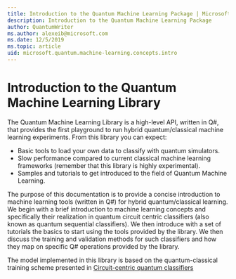```yaml
---
title: Introduction to the Quantum Machine Learning Package | Microsoft Docs
description: Introduction to the Quantum Machine Learning Package
author: QuantumWriter
ms.author: alexeib@microsoft.com
ms.date: 12/5/2019
ms.topic: article
uid: microsoft.quantum.machine-learning.concepts.intro
---
```


# Introduction to the Quantum Machine Learning Library

The Quantum Machine Learning Library is a high-level API, written in Q#, that provides the first playground to run hybrid quantum/classical machine learning experiments. From this library you can expect:

- Basic tools to load your own data to classify with quantum simulators.
- Slow performance compared to current classical machine learning frameworks (remember that this library is highly experimental).
- Samples and tutorials to get introduced to the field of Quantum Machine Learning.

The purpose of this documentation is to provide a concise introduction to machine learning tools (written in Q\#) for hybrid quantum/classical learning. We begin with a brief introduction to machine learning concepts and specifically their realization in quantum circuit centric classifiers (also known as quantum sequential classifiers). We then introduce with a set of tutorials the basics to start using the tools provided by the library. We then discuss the training and validation methods for such classifiers and how they map on specific Q\# operations provided by the library.

The model implemented in this library is based on the quantum-classical training scheme presented in [Circuit-centric quantum classifiers](https://arxiv.org/abs/1804.00633)
